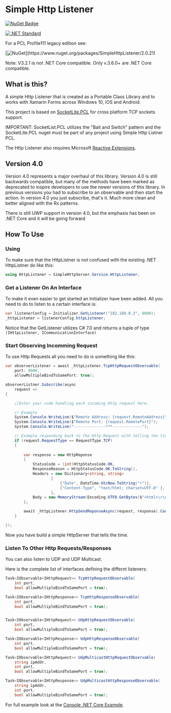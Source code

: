 # Simple Http Listener

[![NuGet Badge](https://buildstats.info/nuget/SimpleHttpListener)](https://www.nuget.org/packages/SimpleHttpListener)

[![.NET Standard](http://img.shields.io/badge/.NET_Standard-v1.2-green.svg)](https://docs.microsoft.com/da-dk/dotnet/articles/standard/library)

For a PCL Profile111 legacy edition see:

[![NuGet](https://img.shields.io/badge/nuget-2.0.21_(Profile_111)-yellow.svg)](https://www.nuget.org/packages/SimpleHttpListener/2.0.21)

Note: V3.2.1 is not .NET Core compatible. Only v.3.6.0+ are .NET Core compatible.

## What is this?

A simple Http Listener that is created as a Portable Class Library and to works with Xamarin Forms across Windows 10, iOS and Android.

This project is based on [SocketLite.PCL](https://github.com/1iveowl/sockets-for-pcl/) for cross platform TCP sockets support. 

IMPORTANT: SocketList.PCL utilizes the "Bait and Switch" pattern and the SocketLite.PCL nuget must be part of any project using Simple Http Listner PCL.

The Http Listener also requires Microsoft [Reactive Extensions](https://www.nuget.org/packages/Rx-Main). 

## Version 4.0
Version 4.0 represents a major overhaul of this library. Version 4.0 is still backwards compatible, but many of the methods have been marked as deprecated to inspire developers to use the newer versions of this library. In previous versions you had to subscribe to an observable and then start the action. In version 4.0 you just subscribe, that's it. Much more clean and better aligned with the Rx patterns.

There is still UWP support in version 4.0, but the emphasis has been on .NET Core and it will be going forward

## How To Use 

### Using
To make sure that the HttpListner is not confused with the existing .NET HttpListner do like this:

```cs
using HttpListener = SimpleHttpServer.Service.HttpListener;
```

### Get a Listener On An Interface
To make it even easier to get started an Initializer have been added. All you need to do to listen to a certain interface is:
```csharp
var listenerConfig = Initializer.GetListener("192.168.0.2", 8000);
_httpListener = listenerConfig.httpListener;
```
Notice that the GetListener utilizes C# 7.0 and returns a tuple of type ```(IHttpListener, ICommunicationInterface)```

### Start Observing Incomming Request

To use Http Requests all you need to do is something like this:

```csharp
var observerListener = await _httpListener.TcpHttpRequestObservable(
    port: 8000,
    allowMultipleBindToSamePort: true);

observerListner.Subscribe(async
    request =>
{

    //Enter your code handling each incoming Http request here.

    // Example
    System.Console.WriteLine($"Remote Address: {request.RemoteAddress}");
    System.Console.WriteLine($"Remote Port: {request.RemotePort}");
    System.Console.WriteLine("--------------***-------------");

    // Example responding back to the Http Request with telling the time:
    if (request.RequestType == RequestType.TCP)
    {
        
        var response = new HttpReponse
        {
            StatusCode = (int)HttpStatusCode.OK,
            ResponseReason = HttpStatusCode.OK.ToString(),
            Headers = new Dictionary<string, string>
                    {
                        {"Date", DateTime.UtcNow.ToString("r")},
                        {"Content-Type", "text/html; charset=UTF-8" },
                    },
            Body = new MemoryStream(Encoding.UTF8.GetBytes($"<html>\r\n<body>\r\n<h1>Hello, World! {DateTime.Now}</h1>\r\n</body>\r\n</html>"))
        };

        await _httpListener.HttpSendReponseAsync(request, response).ConfigureAwait(false);
    }

});
```
Now you have build a simple HttpServer that tells the time.
### Listen To Other Http Requests/Responses
You can also listen to UDP and UDP Multicast.

Here is the complete list of interfaces defining the differnt listeners:

```csharp
Task<IObservable<IHttpRequest>> TcpHttpRequestObservable(
    int port,
    bool allowMultipleBindToSamePort = true);

Task<IObservable<IHttpResponse>> TcpHttpResponseObservable(
    int port,
    bool allowMultipleBindToSamePort = true);


Task<IObservable<IHttpRequest>> UdpHttpRequestObservable(
    int port,
    bool allowMultipleBindToSamePort = true);

Task<IObservable<IHttpResponse>> UdpHttpResponseObservable(
    int port,
    bool allowMultipleBindToSamePort = true);

Task<IObservable<IHttpRequest>> UdpMulticastHttpRequestObservable(
    string ipAddr,
    int port,
    bool allowMultipleBindToSamePort = true);

Task<IObservable<IHttpResponse>> UdpMulticastHttpResponseObservable(
    string ipAddr,
    int port,
    bool allowMultipleBindToSamePort = true);
```


For full example look at the [Console .NET Core Example](https://github.com/1iveowl/Simple-Http-Listener-PCL/tree/master/src/test/Console.NETCore.Test).

